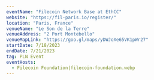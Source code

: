 ```yaml
---
eventName: "Filecoin Network Base at EthCC"
website: "https://fil-paris.io/register/"
location: "Paris, France"
venueName: "Le Son de la Terre"
venueAddress: "2 Port Montebello"
venueMapLink: "https://goo.gl/maps/yDWJoXe65VK1pWr27"
startDate: 7/18/2023
endDate: 7/21/2023
tag: PLN Event
eventHosts:
  - Filecoin Foundation|filecoin-foundation.webp
---
```

